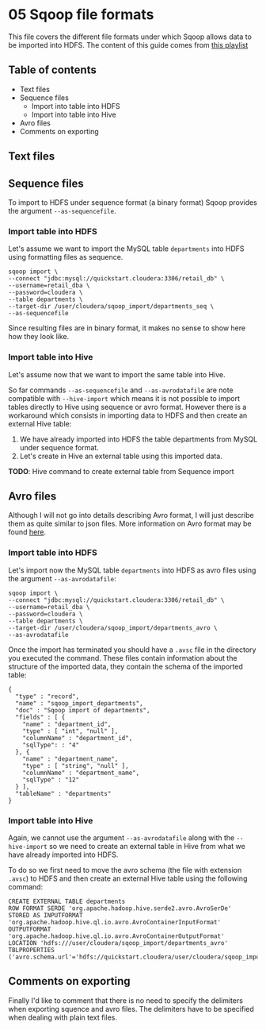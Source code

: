 # 05 Sqoop file formats

This file covers the different file formats under which Sqoop allows data to be imported
into HDFS. The content of this guide comes from 
[this playlist](https://www.youtube.com/watch?v=rZP3xkR_0sU&list=PLf0swTFhTI8rJvGpOp-LujOcpk-Rlz-yE&index=20)

## Table of contents

* Text files
* Sequence files
  * Import into table into HDFS
  * Import into table into Hive
* Avro files
* Comments on exporting

## Text files


## Sequence files

To import to HDFS under sequence format (a binary format) Sqoop provides the argument `--as-sequencefile`. 

### Import table into HDFS

Let's assume we want to import the MySQL table `departments` into HDFS using
formatting files as sequence.

```
sqoop import \
--connect "jdbc:mysql://quickstart.cloudera:3306/retail_db" \
--username=retail_dba \
--password=cloudera \
--table departments \
--target-dir /user/cloudera/sqoop_import/departments_seq \
--as-sequencefile
```

Since resulting files are in binary format, it makes no sense to show here how they look like.

### Import table into Hive

Let's assume now that we want to import the same table into Hive. 

So far commands `--as-sequencefile` and `--as-avrodatafile` are note compatible
with `--hive-import` which means it is not possible to import tables directly
to Hive using sequence or avro format. However there is a workaround which
consists in importing data to HDFS and then create an external Hive table:

1. We have already imported into HDFS the table departments from MySQL under sequence format.
2. Let's create in Hive an external table using this imported data.

**TODO**: Hive command to create external table from Sequence import


## Avro files

Although I will not go into details describing Avro format, I will just
describe them as quite similar to json files. More information 
on Avro format may be found [here](https://avro.apache.org/docs/current/).

### Import table into HDFS

Let's import now the MySQL table `departments` into HDFS as avro files using
the argument `--as-avrodatafile`:

```
sqoop import \
--connect "jdbc:mysql://quickstart.cloudera:3306/retail_db" \
--username=retail_dba \
--password=cloudera \
--table departments \
--target-dir /user/cloudera/sqoop_import/departments_avro \
--as-avrodatafile
```

Once the import has terminated you should have a `.avsc` file 
in the directory you executed the command. These files contain
information about the structure of the imported data, they contain
the schema of the imported table:

```
{
  "type" : "record",
  "name" : "sqoop_import_departments",
  "doc" : "Sqoop import of departments",
  "fields" : [ {
	"name" : "department_id",
	"type" : [ "int", "null" ],
	"columnName" : "department_id",
	"sqlType": : "4"
  }, { 
	"name" : "department_name",
	"type" : [ "string", "null" ],
	"columnName" : "department_name",
	"sqlType" : "12"
  } ],
  "tableName" : "departments"
}
```

### Import table into Hive

Again, we cannot use the argument `--as-avrodatafile` along with
the `--hive-import` so we need to create an external table in Hive from
what we have already imported into HDFS. 

To do so we first need to move the avro schema (the file with extension `.avsc`) to 
HDFS and then create an external Hive table using the following command:

```
CREATE EXTERNAL TABLE departments 
ROW FORMAT SERDE 'org.apache.hadoop.hive.serde2.avro.AvroSerDe'
STORED AS INPUTFORMAT 'org.apache.hadoop.hive.ql.io.avro.AvroContainerInputFormat'
OUTPUTFORMAT 'org.apache.hadoop.hive.ql.io.avro.AvroContainerOutputFormat'
LOCATION 'hdfs:///user/cloudera/sqoop_import/departments_avro'
TBLPROPERTIES ('avro.schema.url'='hdfs://quickstart.cloudera/user/cloudera/sqoop_import_departments.avsc');
```

## Comments on exporting

Finally I'd like to comment that there is no need to specify the 
delimiters when exporting squence and avro files. The delimiters have
to be specified when dealing with plain text files.

